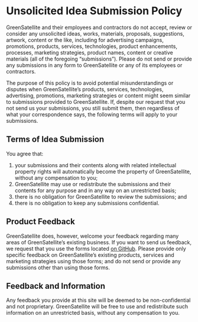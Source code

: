 # Unsolicited Idea Submission Policy
GreenSatellite and their employees and contractors do not accept, review or consider any unsolicited ideas, works, materials, proposals, suggestions, artwork, content or the like, including for advertising campaigns, promotions, products, services, technologies, product enhancements, processes, marketing strategies, product names, content or creative materials (all of the foregoing “submissions”). Please do not send or provide any submissions in any form to GreenSatellite or any of its employees or contractors.

The purpose of this policy is to avoid potential misunderstandings or disputes when GreenSatellite’s products, services, technologies, advertising, promotions, marketing strategies or content might seem similar to submissions provided to GreenSatellite. If, despite our request that you not send us your submissions, you still submit them, then regardless of what your correspondence says, the following terms will apply to your submissions.

## Terms of Idea Submission
You agree that: 
1. your submissions and their contents along with related intellectual property rights will automatically become the property of GreenSatellite, without any compensation to you; 
2. GreenSatellite may use or redistribute the submissions and their contents for any purpose and in any way on an unrestricted basis; 
3. there is no obligation for GreenSatellite to review the submissions; and 
4. there is no obligation to keep any submissions confidential.

## Product Feedback
GreenSatellite does, however, welcome your feedback regarding many areas of GreenSatellite’s existing business. If you want to send us feedback, we request that you use the forms located [on GitHub](https://github.com/Trimps/bug-tracker/issues/new/choose). Please provide only specific feedback on GreenSatellite’s existing products, services and marketing strategies using those forms; and do not send or provide any submissions other than using those forms.

## Feedback and Information
Any feedback you provide at this site will be deemed to be non-confidential and not proprietary. GreenSatellite will be free to use and redistribute such information on an unrestricted basis, without any compensation to you.
